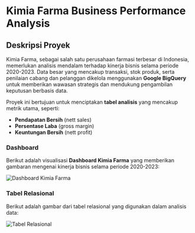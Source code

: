 # Kimia Farma Business Performance Analysis

## Deskripsi Proyek

Kimia Farma, sebagai salah satu perusahaan farmasi terbesar di Indonesia, memerlukan analisis mendalam terhadap kinerja bisnis selama periode 2020-2023. Data besar yang mencakup transaksi, stok produk, serta penilaian cabang dan pelanggan dikelola menggunakan **Google BigQuery** untuk memberikan wawasan strategis dan mendukung pengambilan keputusan berbasis data.

Proyek ini bertujuan untuk menciptakan **tabel analisis** yang mencakup metrik utama, seperti:
- **Pendapatan Bersih** (nett sales)
- **Persentase Laba** (gross margin)
- **Keuntungan Bersih** (nett profit)

### Dashboard

Berikut adalah visualisasi **Dashboard Kimia Farma** yang memberikan gambaran mengenai kinerja bisnis selama periode 2020-2023:

![Dashboard Kimia Farma](images/Dashboard_Project_Based_Internship.png)

### Tabel Relasional

Berikut adalah gambar dari tabel relasional yang digunakan dalam analisis data:

![Tabel Relasional](images/table_relational.png)
